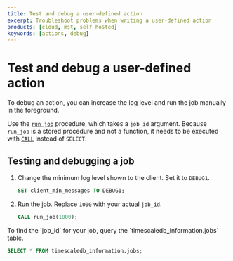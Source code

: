 ```yaml
---
title: Test and debug a user-defined action
excerpt: Troubleshoot problems when writing a user-defined action
products: [cloud, mst, self_hosted]
keywords: [actions, debug]
---
```


# Test and debug a user-defined action

To debug an action, you can increase the log level and run the job manually in
the foreground.

Use the [`run_job`][api-run_job] procedure, which takes a `job_id` argument.
Because `run_job` is a stored procedure and not a function, it needs to be
executed with [`CALL`][postgres-call] instead of `SELECT`.

<Procedure>

## Testing and debugging a job

1.  Change the minimum log level shown to the client. Set it to `DEBUG1`.

    ```sql
    SET client_min_messages TO DEBUG1;
    ```

1.  Run the job. Replace `1000` with your actual `job_id`.

    ```sql
    CALL run_job(1000);
    ```

<Highlight type="note">
To find the `job_id` for your job, query the `timescaledb_information.jobs`
table.

```sql
SELECT * FROM timescaledb_information.jobs;
```

</Highlight>

</Procedure>

[api-run_job]: /api/:currentVersion:/actions/run_job
[postgres-call]: https://www.postgresql.org/docs/current/sql-call.html

